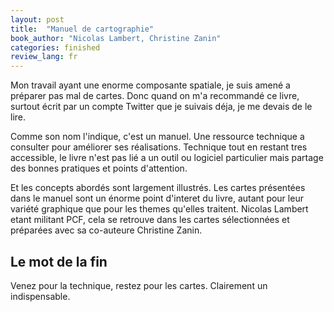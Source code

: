 ```yaml
---
layout: post
title:  "Manuel de cartographie"
book_author: "Nicolas Lambert, Christine Zanin"
categories: finished
review_lang: fr
---
```


Mon travail ayant une enorme composante spatiale, je suis amené a préparer pas mal de cartes. Donc quand on m'a recommandé ce livre, surtout écrit par un compte Twitter que je suivais déja, je me devais de le lire.

Comme son nom l'indique, c'est un manuel. Une ressource technique a consulter pour améliorer ses réalisations. Technique tout en restant tres accessible, le livre n'est pas lié a un outil ou logiciel particulier mais partage des bonnes pratiques et points d'attention.

Et les concepts abordés sont largement illustrés. Les cartes présentées dans le manuel sont un énorme point d'interet du livre, autant pour leur variété graphique que pour les themes qu'elles traitent. Nicolas Lambert etant militant PCF, cela se retrouve dans les cartes sélectionnées et préparées avec sa co-auteure Christine Zanin.

## Le mot de la fin

Venez pour la technique, restez pour les cartes. Clairement un indispensable.